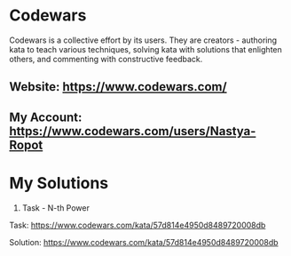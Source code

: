 # Codewars
Codewars is a collective effort by its users. They are creators - authoring kata to teach various techniques, solving kata with solutions that enlighten others, and commenting with constructive feedback. 
## Website: https://www.codewars.com/
## My Account: https://www.codewars.com/users/Nastya-Ropot



# My Solutions

1) Task - N-th Power

Task: https://www.codewars.com/kata/57d814e4950d8489720008db

Solution: https://www.codewars.com/kata/57d814e4950d8489720008db
